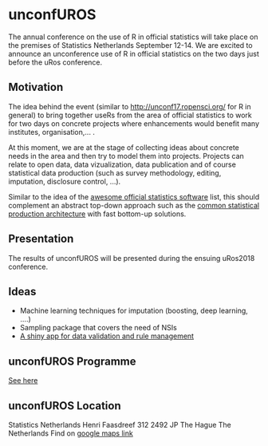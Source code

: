 # unconfUROS
The annual conference on the use of R in official statistics will take place on the premises of Statistics Netherlands September 12-14. We are excited to announce an unconference use of R in official statistics on the two days just before the uRos conference.

## Motivation
The idea behind the event (similar to http://unconf17.ropensci.org/ for R in general) to bring together useRs from the area of official statistics to work for two days on concrete projects where enhancements would benefit many institutes, organisation,... .

At this moment, we are at the stage of collecting ideas about concrete needs in the area and then try to model them into projects. Projects can relate to open data, data vizualization, data publication and of course statistical data production (such as survey methodology, editing, imputation, disclosure control, ...).

Similar to the idea of the [awesome official statistics software](http://www.awesomeofficialstatistics.org) list, this should complement an abstract top-down approach such as the [common statistical production architecture](https://statswiki.unece.org/display/CSPA/CSPA+v1.5) with fast bottom-up solutions.

## Presentation

The results of unconfUROS will be presented during the ensuing uRos2018 conference.

## Ideas

 - Machine learning techniques for imputation (boosting, deep learning, ....)
 - Sampling package that covers the need of NSIs
 - [A shiny app for data validation and rule management](doc/data_validation.md)

## unconfUROS Programme

[See here](doc/programme.md)


## unconfUROS Location

Statistics Netherlands
Henri Faasdreef 312
2492 JP The Hague
The Netherlands
Find on [google maps link](https://goo.gl/maps/LCE6FinFc3J2)



